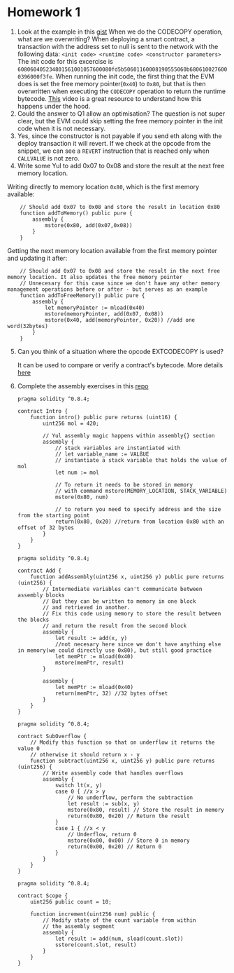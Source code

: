 # Homework 1

1. Look at the example in this [gist](https://gist.github.com/extropyCoder/4243c0f90e6a6e97006a31f5b9265b94) When we do the CODECOPY operation, what are we overwriting?
   When deploying a smart contract, a transaction with the address set to null is sent to the network with the following data:
   `<init code> <runtime code> <constructor parameters>`
   The init code for this excercise is `608060405234801561001057600080fd5b50601160008190555060b6806100276000396000f3fe`.
   When running the init code, the first thing that the EVM does is set the free memory pointer(`0x40`) to `0x80`, but that is then overwritten when executing the `CODECOPY` operation to return the runtime bytecode.
   [This](https://youtu.be/RxL_1AfV7N4?t=1063) video is a great resource to understand how this happens under the hood.
2. Could the answer to Q1 allow an optimisation?
   The question is not super clear, but the EVM could skip setting the free memory pointer in the init code when it is not necessary.
3. Yes, since the constructor is not payable if you send eth along with the deploy transaction it will revert. If we check at the opcode from the snippet, we can see a `REVERT` instruction that is reached only when `CALLVALUE` is not zero.
4. Write some Yul to add 0x07 to 0x08 and store the result at the next free memory location.

Writing directly to memory location `0x80`, which is the first memory available:

```solidity
    // Should add 0x07 to 0x08 and store the result in location 0x80
    function addToMemory() public pure {
        assembly {
            mstore(0x80, add(0x07,0x08))
        }
    }
```

Getting the next memory location available from the first memory pointer and updating it after:

```solidity
    // Should add 0x07 to 0x08 and store the result in the next free memory location. It also updates the free memory pointer
    // Unnecesary for this case since we don't have any other memory management operations before or after - but serves as an example
    function addToFreeMemory() public pure {
        assembly {
            let memoryPointer := mload(0x40)
            mstore(memoryPointer, add(0x07, 0x08))
            mstore(0x40, add(memoryPointer, 0x20)) //add one word(32bytes)
        }
    }
```

5. Can you think of a situation where the opcode EXTCODECOPY is used?

    It can be used to compare or verify a contract's bytecode. More details [here](https://ethereum.stackexchange.com/questions/59779/what-is-the-purpose-of-extcodecopy#:~:text=It%20is%20used%20to%20check,file%20to%20confirm%20its%20legitimacy.)

6. Complete the assembly exercises in this [repo](https://github.com/ExtropyIO/ExpertSolidityBootcamp/tree/main/exercises/assembly)

    ```solidity
    pragma solidity ^0.8.4;

    contract Intro {
        function intro() public pure returns (uint16) {
            uint256 mol = 420;

            // Yul assembly magic happens within assembly{} section
            assembly {
                // stack variables are instantiated with
                // let variable_name := VALßUE
                // instantiate a stack variable that holds the value of mol
                let num := mol

                // To return it needs to be stored in memory
                // with command mstore(MEMORY_LOCATION, STACK_VARIABLE)
                mstore(0x80, num)

                // to return you need to specify address and the size from the starting point
                return(0x80, 0x20) //return from location 0x80 with an offset of 32 bytes
            }
        }
    }
    ```

    ```solidity
    pragma solidity ^0.8.4;

    contract Add {
        function addAssembly(uint256 x, uint256 y) public pure returns (uint256) {
            // Intermediate variables can't communicate between  assembly blocks
            // But they can be written to memory in one block
            // and retrieved in another.
            // Fix this code using memory to store the result between the blocks
            // and return the result from the second block
            assembly {
                let result := add(x, y)
                //not necesary here since we don't have anything else in memory(we could directly use 0x80), but still good practice
                let memPtr := mload(0x40)
                mstore(memPtr, result)
            }

            assembly {
                let memPtr := mload(0x40)
                return(memPtr, 32) //32 bytes offset
            }
        }
    }
    ```

    ```solidity
    pragma solidity ^0.8.4;

    contract SubOverflow {
        // Modify this function so that on underflow it returns the value 0
        // otherwise it should return x - y
        function subtract(uint256 x, uint256 y) public pure returns (uint256) {
            // Write assembly code that handles overflows
            assembly {
                switch lt(x, y)
                case 0 { //x > y
                    // No underflow, perform the subtraction
                    let result := sub(x, y)
                    mstore(0x80, result) // Store the result in memory
                    return(0x80, 0x20) // Return the result
                }
                case 1 { //x < y
                    // Underflow, return 0
                    mstore(0x00, 0x00) // Store 0 in memory
                    return(0x00, 0x20) // Return 0
                }
            }
        }
    }
    ```

    ```solidity
    pragma solidity ^0.8.4;

    contract Scope {
        uint256 public count = 10;

        function increment(uint256 num) public {
            // Modify state of the count variable from within
            // the assembly segment
            assembly {
                let result := add(num, sload(count.slot))
                sstore(count.slot, result)
            }
        }
    }
    ```
